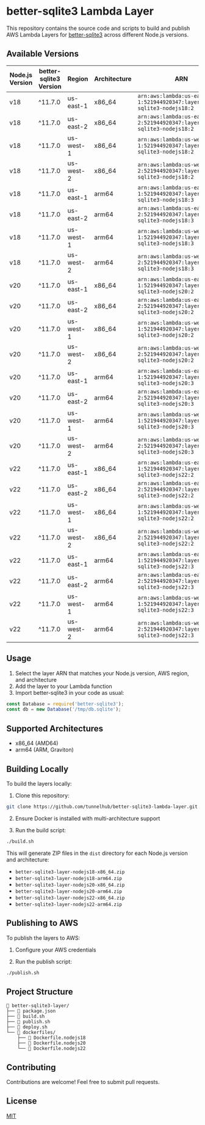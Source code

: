 # better-sqlite3 Lambda Layer

This repository contains the source code and scripts to build and publish AWS Lambda Layers for [better-sqlite3](https://github.com/WiseLibs/better-sqlite3) across different Node.js versions.

## Available Versions

| Node.js Version | better-sqlite3 Version | Region | Architecture | ARN |
|----------------|----------------------|---------|--------------|-----|
| v18 | ^11.7.0 | us-east-1 | x86_64 | `arn:aws:lambda:us-east-1:521944920347:layer:better-sqlite3-nodejs18:2` |
| v18 | ^11.7.0 | us-east-2 | x86_64 | `arn:aws:lambda:us-east-2:521944920347:layer:better-sqlite3-nodejs18:2` |
| v18 | ^11.7.0 | us-west-1 | x86_64 | `arn:aws:lambda:us-west-1:521944920347:layer:better-sqlite3-nodejs18:2` |
| v18 | ^11.7.0 | us-west-2 | x86_64 | `arn:aws:lambda:us-west-2:521944920347:layer:better-sqlite3-nodejs18:2` |
| v18 | ^11.7.0 | us-east-1 | arm64 | `arn:aws:lambda:us-east-1:521944920347:layer:better-sqlite3-nodejs18:3` |
| v18 | ^11.7.0 | us-east-2 | arm64 | `arn:aws:lambda:us-east-2:521944920347:layer:better-sqlite3-nodejs18:3` |
| v18 | ^11.7.0 | us-west-1 | arm64 | `arn:aws:lambda:us-west-1:521944920347:layer:better-sqlite3-nodejs18:3` |
| v18 | ^11.7.0 | us-west-2 | arm64 | `arn:aws:lambda:us-west-2:521944920347:layer:better-sqlite3-nodejs18:3` |
| v20 | ^11.7.0 | us-east-1 | x86_64 | `arn:aws:lambda:us-east-1:521944920347:layer:better-sqlite3-nodejs20:2` |
| v20 | ^11.7.0 | us-east-2 | x86_64 | `arn:aws:lambda:us-east-2:521944920347:layer:better-sqlite3-nodejs20:2` |
| v20 | ^11.7.0 | us-west-1 | x86_64 | `arn:aws:lambda:us-west-1:521944920347:layer:better-sqlite3-nodejs20:2` |
| v20 | ^11.7.0 | us-west-2 | x86_64 | `arn:aws:lambda:us-west-2:521944920347:layer:better-sqlite3-nodejs20:2` |
| v20 | ^11.7.0 | us-east-1 | arm64 | `arn:aws:lambda:us-east-1:521944920347:layer:better-sqlite3-nodejs20:3` |
| v20 | ^11.7.0 | us-east-2 | arm64 | `arn:aws:lambda:us-east-2:521944920347:layer:better-sqlite3-nodejs20:3` |
| v20 | ^11.7.0 | us-west-1 | arm64 | `arn:aws:lambda:us-west-1:521944920347:layer:better-sqlite3-nodejs20:3` |
| v20 | ^11.7.0 | us-west-2 | arm64 | `arn:aws:lambda:us-west-2:521944920347:layer:better-sqlite3-nodejs20:3` |
| v22 | ^11.7.0 | us-east-1 | x86_64 | `arn:aws:lambda:us-east-1:521944920347:layer:better-sqlite3-nodejs22:2` |
| v22 | ^11.7.0 | us-east-2 | x86_64 | `arn:aws:lambda:us-east-2:521944920347:layer:better-sqlite3-nodejs22:2` |
| v22 | ^11.7.0 | us-west-1 | x86_64 | `arn:aws:lambda:us-west-1:521944920347:layer:better-sqlite3-nodejs22:2` |
| v22 | ^11.7.0 | us-west-2 | x86_64 | `arn:aws:lambda:us-west-2:521944920347:layer:better-sqlite3-nodejs22:2` |
| v22 | ^11.7.0 | us-east-1 | arm64 | `arn:aws:lambda:us-east-1:521944920347:layer:better-sqlite3-nodejs22:3` |
| v22 | ^11.7.0 | us-east-2 | arm64 | `arn:aws:lambda:us-east-2:521944920347:layer:better-sqlite3-nodejs22:3` |
| v22 | ^11.7.0 | us-west-1 | arm64 | `arn:aws:lambda:us-west-1:521944920347:layer:better-sqlite3-nodejs22:3` |
| v22 | ^11.7.0 | us-west-2 | arm64 | `arn:aws:lambda:us-west-2:521944920347:layer:better-sqlite3-nodejs22:3` |

## Usage

1. Select the layer ARN that matches your Node.js version, AWS region, and architecture
2. Add the layer to your Lambda function
3. Import better-sqlite3 in your code as usual:

```javascript
const Database = require('better-sqlite3');
const db = new Database('/tmp/db.sqlite');
```

## Supported Architectures

- x86_64 (AMD64)
- arm64 (ARM, Graviton)

## Building Locally

To build the layers locally:

1. Clone this repository:
```bash
git clone https://github.com/tunnelhub/better-sqlite3-lambda-layer.git
```

2. Ensure Docker is installed with multi-architecture support

3. Run the build script:
```bash
./build.sh
```

This will generate ZIP files in the `dist` directory for each Node.js version and architecture:
- `better-sqlite3-layer-nodejs18-x86_64.zip`
- `better-sqlite3-layer-nodejs18-arm64.zip`
- `better-sqlite3-layer-nodejs20-x86_64.zip`
- `better-sqlite3-layer-nodejs20-arm64.zip`
- `better-sqlite3-layer-nodejs22-x86_64.zip`
- `better-sqlite3-layer-nodejs22-arm64.zip`

## Publishing to AWS

To publish the layers to AWS:

1. Configure your AWS credentials

2. Run the publish script:
```bash
./publish.sh
```

## Project Structure

```
📁 better-sqlite3-layer/
├── 📄 package.json
├── 📄 build.sh
├── 📄 publish.sh
├── 📄 deploy.sh
└── 📁 dockerfiles/
    ├── 📄 Dockerfile.nodejs18
    ├── 📄 Dockerfile.nodejs20
    └── 📄 Dockerfile.nodejs22
```

## Contributing

Contributions are welcome! Feel free to submit pull requests.

## License

[MIT](LICENSE)
